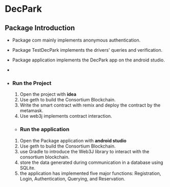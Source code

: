 # DecPark

## Package Introduction
- Package com mainly implements anonymous authentication.
- Package TestDecPark implements the drivers' queries and verification.
- Package application implements the DecPark app on the android studio.
- 
- ### Run the Project
  1.  Open the project with **idea**
  2.  Use geth to build the Consortium Blockchain.
  3.  Write the smart contract with remix and deploy the contract by the metamask.
  4.  Use web3j implements contract interaction. 

  - ### Run the application
  1.  Open the Package application with **android studio**
  2.  Use geth to build the Consortium Blockchain.
  3.  use Gradle to introduce the Web3J library to interact with the consortium blockchain.
  4.  store the data generated during communication in a database using SQLite.
  5.  the application has implemented five major functions: Registration, Login, Authentication, Querying, and Reservation.

  


